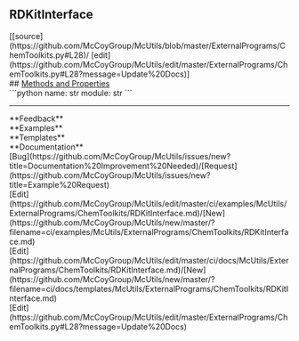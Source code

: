 ## <a id="McUtils.ExternalPrograms.ChemToolkits.RDKitInterface">RDKitInterface</a> 

<div class="docs-source-link" markdown="1">
[[source](https://github.com/McCoyGroup/McUtils/blob/master/ExternalPrograms/ChemToolkits.py#L28)/
[edit](https://github.com/McCoyGroup/McUtils/edit/master/ExternalPrograms/ChemToolkits.py#L28?message=Update%20Docs)]
</div>









<div class="collapsible-section">
 <div class="collapsible-section collapsible-section-header" markdown="1">
## <a class="collapse-link" data-toggle="collapse" href="#methods" markdown="1"> Methods and Properties</a> <a class="float-right" data-toggle="collapse" href="#methods"><i class="fa fa-chevron-down"></i></a>
 </div>
 <div class="collapsible-section collapsible-section-body collapse show" id="methods" markdown="1">
 ```python
name: str
module: str
```

 </div>
</div>












---


<div markdown="1" class="text-secondary">
<div class="container">
  <div class="row">
   <div class="col" markdown="1">
**Feedback**   
</div>
   <div class="col" markdown="1">
**Examples**   
</div>
   <div class="col" markdown="1">
**Templates**   
</div>
   <div class="col" markdown="1">
**Documentation**   
</div>
   <div class="col" markdown="1">
   
</div>
   <div class="col" markdown="1">
   
</div>
   <div class="col" markdown="1">
   
</div>
</div>
  <div class="row">
   <div class="col" markdown="1">
[Bug](https://github.com/McCoyGroup/McUtils/issues/new?title=Documentation%20Improvement%20Needed)/[Request](https://github.com/McCoyGroup/McUtils/issues/new?title=Example%20Request)   
</div>
   <div class="col" markdown="1">
[Edit](https://github.com/McCoyGroup/McUtils/edit/master/ci/examples/McUtils/ExternalPrograms/ChemToolkits/RDKitInterface.md)/[New](https://github.com/McCoyGroup/McUtils/new/master/?filename=ci/examples/McUtils/ExternalPrograms/ChemToolkits/RDKitInterface.md)   
</div>
   <div class="col" markdown="1">
[Edit](https://github.com/McCoyGroup/McUtils/edit/master/ci/docs/McUtils/ExternalPrograms/ChemToolkits/RDKitInterface.md)/[New](https://github.com/McCoyGroup/McUtils/new/master/?filename=ci/docs/templates/McUtils/ExternalPrograms/ChemToolkits/RDKitInterface.md)   
</div>
   <div class="col" markdown="1">
[Edit](https://github.com/McCoyGroup/McUtils/edit/master/ExternalPrograms/ChemToolkits.py#L28?message=Update%20Docs)   
</div>
   <div class="col" markdown="1">
   
</div>
   <div class="col" markdown="1">
   
</div>
   <div class="col" markdown="1">
   
</div>
</div>
</div>
</div>